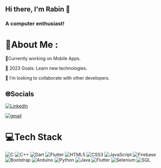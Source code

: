 

## Hi there, I'm Rabin 👋
### A computer enthusiast!
# 💫About Me :
🔭Currently working on Mobile Apps.

🥅 2023 Goals: Learn new technologies.

👯 I’m looking to collaborate with other developers.

## 🌐Socials
[![LinkedIn](https://img.shields.io/badge/LinkedIn-%230077B5.svg?logo=linkedin&logoColor=white)](https://www.linkedin.com/in/rabin-shrestha-067a29166/) 

[![gmail](https://img.shields.io/badge/gmail-1DA1F2?logo=gmail&logoColor=grey)](https://mail.google.com/mail/u/0/#inbox?compose=GTvVlcSBptPTGPRTjRdpTQrDTzGNPNZKLKHgxnzxWpnMfJbqRMqxNzlHbzjQWbQvpdjSVgxlqZhxJ)

# 💻Tech Stack
![C](https://img.shields.io/badge/c-%2300599C.svg?style=plastic&logo=c&logoColor=white) ![C++](https://img.shields.io/badge/c++-%2300599C.svg?style=plastic&logo=c%2B%2B&logoColor=white) ![Dart](https://img.shields.io/badge/dart-%230175C2.svg?style=plastic&logo=dart&logoColor=white) ![Flutter](https://img.shields.io/badge/Postman-FF6C37?style=plastic&logo=postman&logoColor=white)
![HTML5](https://img.shields.io/badge/html5-%23E34F26.svg?style=plastic&logo=html5&logoColor=white) ![CSS3](https://img.shields.io/badge/css3-%231572B6.svg?style=plastic&logo=css3&logoColor=white) ![JavaScript](https://img.shields.io/badge/javascript-%23323330.svg?style=plastic&logo=javascript&logoColor=%23F7DF1E) ![Firebase](https://img.shields.io/badge/firebase-%23039BE5.svg?style=plastic&logo=firebase)  ![Bootstrap](https://img.shields.io/badge/bootstrap-%23563D7C.svg?style=plastic&logo=bootstrap&logoColor=white)  ![Arduino](https://img.shields.io/badge/-Arduino-00979D?style=plastic&logo=Arduino&logoColor=white)
![Python](https://img.shields.io/badge/Python-%233776AB.svg?style=plastic&logo=python&logoColor=white)
![Java](https://img.shields.io/badge/Java-%23007396.svg?style=plastic&logo=java&logoColor=white)
![Flutter](https://img.shields.io/badge/Flutter-%2302569B.svg?style=plastic&logo=flutter&logoColor=white)
![Selenium](https://img.shields.io/badge/Selenium-%230072C6.svg?style=plastic&logo=selenium&logoColor=white)
![SQL](https://img.shields.io/badge/SQL-%2300599C.svg?style=plastic&logo=sql&logoColor=white)











